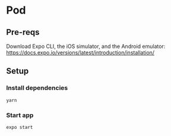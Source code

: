 # Pod

## Pre-reqs
Download Expo CLI, the iOS simulator, and the Android emulator: https://docs.expo.io/versions/latest/introduction/installation/

## Setup
### Install dependencies 
`yarn`

### Start app 
`expo start`
